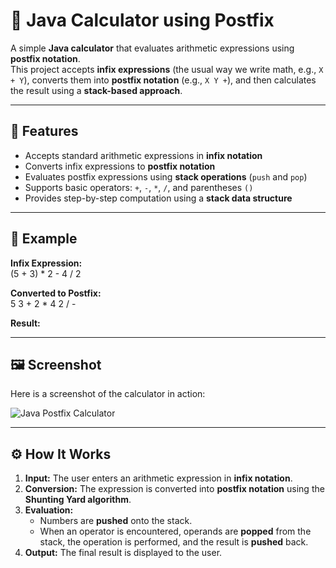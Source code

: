# 🧮 Java Calculator using Postfix

A simple **Java calculator** that evaluates arithmetic expressions using **postfix notation**.  
This project accepts **infix expressions** (the usual way we write math, e.g., `X + Y`), converts them into **postfix notation** (e.g., `X Y +`), and then calculates the result using a **stack-based approach**.

---

## 🚀 Features
- Accepts standard arithmetic expressions in **infix notation**  
- Converts infix expressions to **postfix notation**  
- Evaluates postfix expressions using **stack operations** (`push` and `pop`)  
- Supports basic operators: `+`, `-`, `*`, `/`, and parentheses `()`  
- Provides step-by-step computation using a **stack data structure**

---

## 🧠 Example

**Infix Expression:**  
(5 + 3) * 2 - 4 / 2


**Converted to Postfix:**  
5 3 + 2 * 4 2 / -


**Result:**  

---

## 🖼️ Screenshot

Here is a screenshot of the calculator in action:  

![Java Postfix Calculator]()

---

## ⚙️ How It Works

1. **Input:** The user enters an arithmetic expression in **infix notation**.  
2. **Conversion:** The expression is converted into **postfix notation** using the **Shunting Yard algorithm**.  
3. **Evaluation:**  
   - Numbers are **pushed** onto the stack.  
   - When an operator is encountered, operands are **popped** from the stack, the operation is performed, and the result is **pushed** back.  
4. **Output:** The final result is displayed to the user.


